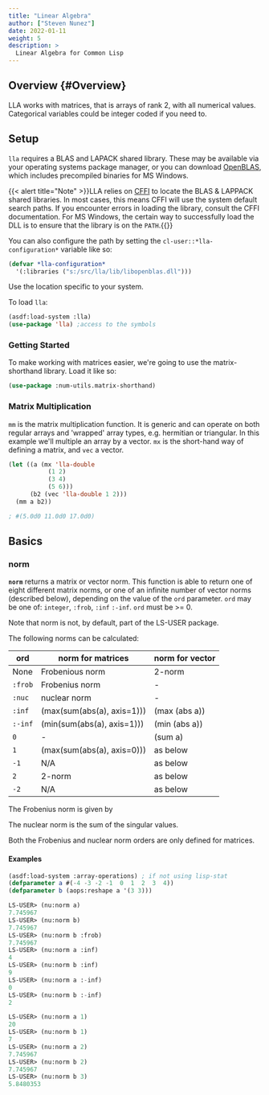 ```yaml
---
title: "Linear Algebra"
author: ["Steven Nunez"]
date: 2022-01-11
weight: 5
description: >
  Linear Algebra for Common Lisp
---
```


## Overview {#Overview}

LLA works with matrices, that is arrays of rank 2, with all numerical values.  Categorical variables could be integer coded if you need to.


## Setup

`lla` requires a BLAS and LAPACK shared library. These may be available via
your operating systems package manager, or you can download [OpenBLAS](https://github.com/xianyi/OpenBLAS), which includes precompiled binaries for MS Windows.

{{< alert title="Note" >}}LLA relies on
[CFFI](https://common-lisp.net/project/cffi/manual/cffi-manual.html)
to locate the BLAS & LAPPACK shared libraries. In most cases, this means CFFI
will use the system default search paths. If you encounter errors in
loading the library, consult the CFFI documentation. For MS Windows,
the certain way to successfully load the DLL is to ensure that the
library is on the `PATH`.{{</alert >}}

You can also configure the path by setting the `cl-user::*lla-configuration*` variable like so:
```lisp
(defvar *lla-configuration*
  '(:libraries ("s:/src/lla/lib/libopenblas.dll")))
```
Use the location specific to your system.

To load `lla`:

```lisp
(asdf:load-system :lla)
(use-package 'lla) ;access to the symbols
```

### Getting Started

To make working with matrices easier, we're going to use the matrix-shorthand library.  Load it like so:

```lisp
(use-package :num-utils.matrix-shorthand)
```

### Matrix Multiplication
`mm` is the matrix multiplication function.  It is generic and can operate on both regular arrays and 'wrapped' array types, e.g. hermitian or triangular.  In this example we'll multiple an array by a vector.  `mx` is the short-hand way of defining a matrix, and `vec` a vector.


```lisp
(let ((a (mx 'lla-double
           (1 2)
           (3 4)
           (5 6)))
      (b2 (vec 'lla-double 1 2)))
  (mm a b2))

; #(5.0d0 11.0d0 17.0d0)
```

## Basics

### norm

**`norm`** returns a matrix or vector norm.  This function is able to return one of eight different matrix norms, or one of an infinite number of vector norms (described below), depending on the value of the `ord` parameter.  `ord` may be one of: `integer`, `:frob`, `:inf` `:-inf`. `ord` must be >= 0.

Note that norm is not, by default, part of the LS-USER package.

The following norms can be calculated:

| ord     | norm for matrices          | norm for vector |
|---------|----------------------------|-----------------|
| None    | Frobenious norm            | 2-norm          |
| `:frob` | Frobenius norm             | -               |
| `:nuc`  | nuclear norm               | -               |
| `:inf`  | (max(sum(abs(a), axis=1))) | (max (abs a))   |
| `:-inf` | (min(sum(abs(a), axis=1))) | (min (abs a))   |
| `0`     | -                          | (sum a)         |
| `1`     | (max(sum(abs(a), axis=0))) | as below        |
| `-1`    | N/A                        | as below        |
| `2`     | 2-norm                     | as below        |
| `-2`    | N/A                        | as below        |

The Frobenius norm is given by

The nuclear norm is the sum of the singular values.

Both the Frobenius and nuclear norm orders are only defined for matrices.

#### Examples

```lisp
(asdf:load-system :array-operations) ; if not using lisp-stat
(defparameter a #(-4 -3 -2 -1  0  1  2  3  4))
(defparameter b (aops:reshape a '(3 3)))
```

```lisp
LS-USER> (nu:norm a)
7.745967
LS-USER> (nu:norm b)
7.745967
LS-USER> (nu:norm b :frob)
7.745967
LS-USER> (nu:norm a :inf)
4
LS-USER> (nu:norm b :inf)
9
LS-USER> (nu:norm a :-inf)
0
LS-USER> (nu:norm b :-inf)
2
```

```lisp
LS-USER> (nu:norm a 1)
20
LS-USER> (nu:norm b 1)
7
LS-USER> (nu:norm a 2)
7.745967
LS-USER> (nu:norm b 2)
7.745967
LS-USER> (nu:norm b 3)
5.8480353
```


